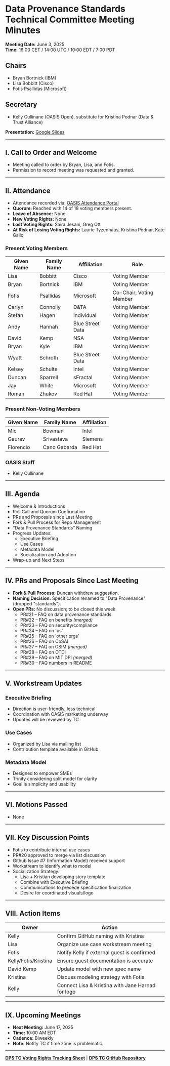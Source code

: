 # Data Provenance Standards Technical Committee Meeting Minutes

**Meeting Date:** June 3, 2025  
**Time:** 16:00 CET / 14:00 UTC / 10:00 EDT / 7:00 PDT

## Chairs
- Bryan Bortnick (IBM)
- Lisa Bobbitt (Cisco)
- Fotis Psallidas (Microsoft)

## Secretary
- Kelly Cullinane (OASIS Open), substitute for Kristina Podnar (Data & Trust Alliance)

**Presentation:** [Google Slides](#)

---

## I. Call to Order and Welcome
- Meeting called to order by Bryan, Lisa, and Fotis.
- Permission to record meeting was requested and granted.

---

## II. Attendance
- Attendance recorded via: [OASIS Attendance Portal](https://groups.oasis-open.org/communities/community-home/recent-community-events?communitykey=2c60b2cf-45d3-48cd-8594-0194f182b33d)
- **Quorum:** Reached with 14 of 18 voting members present.
- **Leave of Absence:** None
- **New Voting Rights:** None
- **Lost Voting Rights:** Saira Jesani, Greg Ott
- **At Risk of Losing Voting Rights:** Laurie Tyzenhaus, Kristina Podnar, Kate Gallo

### Present Voting Members
| Given Name | Family Name | Affiliation | Role |
|------------|-------------|-------------|------|
| Lisa       | Bobbitt     | Cisco       | Voting Member |
| Bryan      | Bortnick    | IBM         | Voting Member |
| Fotis      | Psallidas   | Microsoft   | Co-Chair, Voting Member |
| Carlyn     | Connolly    | D&TA        | Voting Member |
| Stefan     | Hagen       | Individual  | Voting Member |
| Andy       | Hannah      | Blue Street Data | Voting Member |
| David      | Kemp        | NSA         | Voting Member |
| Bryan      | Kyle        | IBM         | Voting Member |
| Wyatt      | Schroth     | Blue Street Data | Voting Member |
| Kelsey     | Schulte     | Intel       | Voting Member |
| Duncan     | Sparrell    | sFractal    | Voting Member |
| Jay        | White       | Microsoft   | Voting Member |
| Roman      | Zhukov      | Red Hat     | Voting Member |

### Present Non-Voting Members
| Given Name | Family Name | Affiliation |
|------------|-------------|-------------|
| Mic        | Bowman      | Intel       |
| Gaurav     | Srivastava  | Siemens     |
| Florencio  | Cano Gabarda | Red Hat    |

### OASIS Staff
- Kelly Cullinane

---

## III. Agenda
- Welcome & Introductions
- Roll Call and Quorum Confirmation
- PRs and Proposals since Last Meeting
- Fork & Pull Process for Repo Management
- “Data Provenance Standards” Naming
- Progress Updates:
  - Executive Briefing
  - Use Cases
  - Metadata Model
  - Socialization and Adoption
- Wrap-up and Next Steps

---

## IV. PRs and Proposals Since Last Meeting

- **Fork & Pull Process:** Duncan withdrew suggestion.
- **Naming Decision:** Specification renamed to "Data Provenance" (dropped "standards").
- **Open PRs:** No discussion; to be closed this week
  - PR#21 – FAQ on data provenance standards
  - PR#22 – FAQ on benefits *(merged)*
  - PR#23 – FAQ on security/compliance
  - PR#24 – FAQ on 'us'
  - PR#25 – FAQ on 'other orgs'
  - PR#26 – FAQ on CoSAI
  - PR#27 – FAQ on OSIM *(merged)*
  - PR#28 – FAQ on OTDI
  - PR#29 – FAQ on MIT DPI *(merged)*
  - PR#30 – FAQ numbers in README

---

## V. Workstream Updates

### Executive Briefing
- Direction is user-friendly, less technical
- Coordination with OASIS marketing underway
- Updates will be reviewed by TC

### Use Cases
- Organized by Lisa via mailing list
- Contribution template available in GitHub

### Metadata Model
- Designed to empower SMEs
- Trinity considering split model for clarity
- Goal is simplicity and usability

---

## VI. Motions Passed
- None

---

## VII. Key Discussion Points
- Fotis to contribute internal use cases
- PR#20 approved to merge via list discussion
- Github Issue #7 (Information Model) received support
- Workstream to identify what to model
- Socialization Strategy:
  - Lisa + Kristian developing story template
  - Combine with Executive Briefing
  - Communications to precede specification finalization
  - Desire for coordinated visuals/logo

---

## VIII. Action Items

| Owner       | Action |
|-------------|--------|
| Kelly       | Confirm GitHub naming with Kristina |
| Lisa        | Organize use case workstream meeting |
| Fotis       | Notify Kelly if external guest is confirmed |
| Kelly/Fotis/Kristina | Ensure guest documentation is accurate |
| David Kemp  | Update model with new spec name |
| Kristina    | Discuss modeling strategy with Fotis |
| Kelly       | Connect Lisa & Kristina with Jane Harnad for logo |

---

## IX. Upcoming Meetings

- **Next Meeting:** June 17, 2025  
- **Time:** 10:00 AM EDT  
- **Cadence:** Biweekly  
- **Note:** Notify TC if time zone is problematic.

---

**[DPS TC Voting Rights Tracking Sheet](#)** | **[DPS TC GitHub Repository](#)**